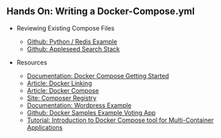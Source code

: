 ---
---
## Hands On: Writing a Docker-Compose.yml

- Reviewing Existing Compose Files
    - [Github: Python / Redis Example](https://github.com/DataDog/docker-compose-example/blob/master/docker-compose.yml)
    - [Github: Appleseed Search Stack](https://github.com/Appleseed/search-stack/blob/master/docker-compose.yml)

- Resources
    - [Documentation: Docker Compose Getting Started](https://docs.docker.com/compose/gettingstarted/)
    - [Article: Docker Linking](http://containertutorials.com/linked/docker_link.html)
    - [Article: Docker Compose](http://containertutorials.com/linked/docker_compose.html)
    - [Site: Composer Registry](https://www.composeregistry.com/)
    - [Documentation: Wordpress Example](https://docs.docker.com/samples/wordpress/#-via-docker-compose)
    - [Github: Docker Samples Example Voting App](https://github.com/dockersamples/example-voting-app)
    - [Tutorial: Introduction to Docker Compose tool for Multi-Container Applications](https://www.linux.com/learn/introduction-docker-compose-tool-multi-container-applications)